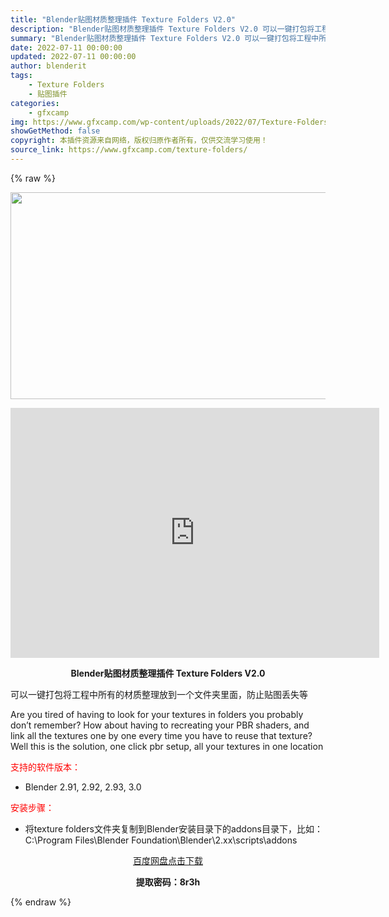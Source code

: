 ```yaml
---
title: "Blender贴图材质整理插件 Texture Folders V2.0"
description: "Blender贴图材质整理插件 Texture Folders V2.0 可以一键打包将工程中所有的材质整理放到一个文件夹里面，防止贴图丢失等 Are you tired of having to l..."
summary: "Blender贴图材质整理插件 Texture Folders V2.0 可以一键打包将工程中所有的材质整理放到一个文件夹里面，防止贴图丢失等 Are you tired of having to l..."
date: 2022-07-11 00:00:00
updated: 2022-07-11 00:00:00
author: blenderit
tags: 
    - Texture Folders
    - 贴图插件
categories:
    - gfxcamp
img: https://www.gfxcamp.com/wp-content/uploads/2022/07/Texture-Folders.jpg
showGetMethod: false
copyright: 本插件资源来自网络，版权归原作者所有，仅供交流学习使用！
source_link: https://www.gfxcamp.com/texture-folders/
---
```


{% raw %}
<div><p><img decoding="async" class="aligncenter size-full wp-image-105037" src="https://www.gfxcamp.com/wp-content/uploads/2022/07/Texture-Folders.jpg" data-src="https://www.gfxcamp.com/wp-content/uploads/2022/07/Texture-Folders.jpg" alt="" width="590" height="331" data-srcset="https://www.gfxcamp.com/wp-content/uploads/2022/07/Texture-Folders.jpg 590w, https://www.gfxcamp.com/wp-content/uploads/2022/07/Texture-Folders-150x84.jpg 150w" data-sizes="(max-width: 590px) 100vw, 590px"></p><p style="text-align: center;"><iframe loading="lazy" src="https://player.youku.com/embed/XNTg4NDgzMTAwOA==" width="590" height="400" frameborder="0" allowfullscreen="allowfullscreen" data-mce-fragment="1"></iframe></p><p style="text-align: center;"><strong>Blender贴图材质整理插件 Texture Folders V2.0</strong></p><div>
<p>可以一键打包将工程中所有的材质整理放到一个文件夹里面，防止贴图丢失等</p>
<p>Are you tired of having to look for your textures in folders you probably don’t remember? How about having to recreating your PBR shaders, and link all the textures one by one every time you have to reuse that texture? Well this is the solution, one click pbr setup, all your textures in one location</p>
<p><span style="color: #ff0000;">支持的软件版本：</span></p>
<ul>
<li>Blender 2.91, 2.92, 2.93, 3.0</li>
</ul>
<p><span style="color: #ff0000;">安装步骤：</span></p>
<ul>
<li>将texture folders文件夹复制到Blender安装目录下的addons目录下，比如：C:\Program Files\Blender Foundation\Blender\2.xx\scripts\addons</li>
</ul>
<p style="text-align: center;"><a class="maxbutton-3 maxbutton maxbutton-baidu" target="_blank" rel="noopener" href="https://pan.baidu.com/s/1vqrxc4-g4soeIoYyn-rf4g?pwd=8r3h"><span class="mb-text">百度网盘点击下载</span></a></p>
<p style="text-align: center;"><strong>提取密码：8r3h</strong></p>
</div></div>
<div style="display: none">gfxcamp</div>
{% endraw %}